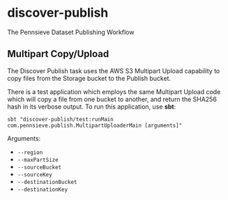 # discover-publish
The Pennsieve Dataset Publishing Workflow

## Multipart Copy/Upload
The Discover Publish task uses the AWS S3 Multipart Upload capability to copy files from the Storage bucket to the Publish bucket. 

There is a test application which employs the same Multipart Upload code which will copy a file from one bucket to another, and return the SHA256 hash in its verbose output. To run this application, use **sbt**:

```
sbt "discover-publish/test:runMain com.pennsieve.publish.MultipartUploaderMain [arguments]"
```
Arguments:
- `--region`
- `--maxPartSize`
- `--sourceBucket`
- `--sourceKey`
- `--destinationBucket`
- `--destinationKey`


